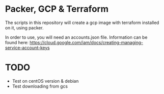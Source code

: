 # Packer, GCP & Terraform

The scripts in this repository will create a gcp image with terraform installed on it, using packer.

In order to use, you will need an accounts.json file.  Information can be found here: https://cloud.google.com/iam/docs/creating-managing-service-account-keys

# TODO
- Test on centOS version & debian
- Test downloading from gcs




